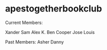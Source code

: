 # apestogetherbookclub
Current Members:

Xander
Sam
Alex K.
Ben
Cooper
Jose
Louis

Past Members:
Asher
Danny
